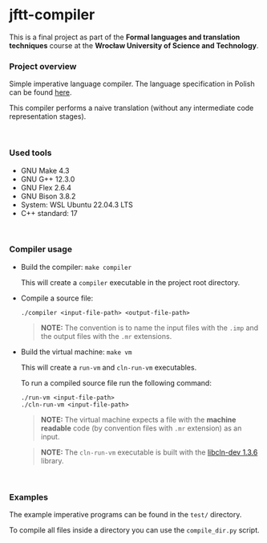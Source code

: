 # jftt-compiler

This is a final project as part of the **Formal languages ​​and translation techniques** course at the **Wrocław University of Science and Technology**.

### Project overview

Simple imperative language compiler. The language specification in Polish can be found [here](specification.pdf).

This compiler performs a naive translation (without any intermediate code representation stages).

<br />

### Used tools
* GNU Make 4.3
* GNU G++ 12.3.0
* GNU Flex 2.6.4
* GNU Bison 3.8.2
* System: WSL Ubuntu 22.04.3 LTS
* C++ standard: 17

<br />

### Compiler usage

* Build the compiler: `make compiler`

    This will create a `compiler` executable in the project root directory.

* Compile a source file:

    ```shell
    ./compiler <input-file-path> <output-file-path>
    ```

    > **NOTE:** The convention is to name the input files with the `.imp` and the output files with the `.mr` extensions.

* Build the virtual machine: `make vm`

    This will create a `run-vm` and `cln-run-vm` executables.

    To run a compiled source file run the following command:

    ```shell
    ./run-vm <input-file-path>
    ./cln-run-vm <input-file-path>
    ```

    > **NOTE:** The virtual machine expects a file with the **machine readable** code (by convention files with `.mr` extension) as an input.

    > **NOTE:** The `cln-run-vm` executable is built with the [libcln-dev 1.3.6](https://packages.ubuntu.com/en/focal/libcln-dev) library.

<br />

### Examples

The example imperative programs can be found in the `test/` directory.

To compile all files inside a directory you can use the `compile_dir.py` script.
